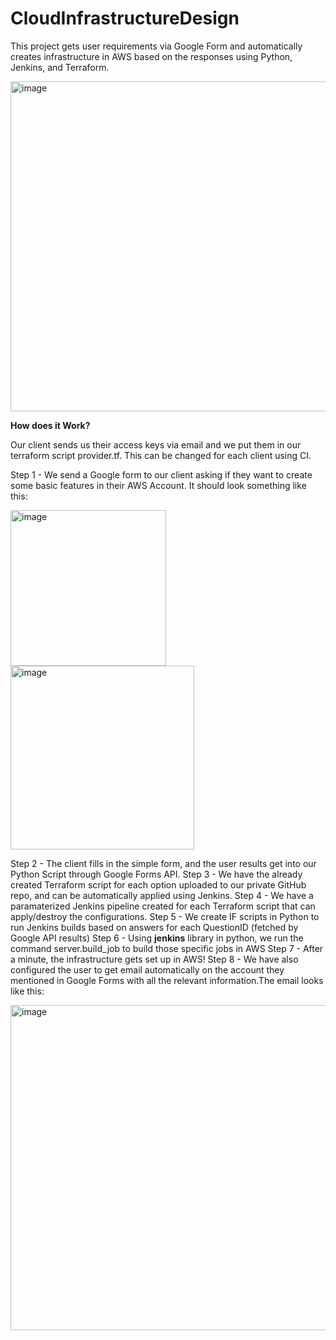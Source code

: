 # CloudInfrastructureDesign
This project gets user requirements via Google Form and automatically creates infrastructure in AWS based on the responses using Python, Jenkins, and Terraform.



<img width="528" alt="image" src="https://user-images.githubusercontent.com/108757980/206535660-00f7d49a-7167-4612-9b2c-1517fe25a02a.png">



**How does it Work?**
 
 Our client sends us their access keys via email and we put them in our terraform script provider.tf. This can be changed for each client using CI.
 
 Step 1 - We send a Google form to our client asking if they want to create some basic features in their AWS Account. It should look something like this:
 
 
<img width="249" alt="image" src="https://user-images.githubusercontent.com/108757980/206533575-3b587976-abcc-41a3-b5fa-b3473242907d.png">
<img width="294" alt="image" src="https://user-images.githubusercontent.com/108757980/206533738-1f38ec32-6d2e-4a3b-9b95-f31a7e099b61.png">

  Step 2 - The client fills in the simple form, and the user results get into our Python Script through Google Forms API.
  Step 3 - We have the already created Terraform script for each option uploaded to our private GitHub repo, and can be automatically applied using Jenkins.
  Step 4 - We have a paramaterized Jenkins pipeline created for each Terraform script that can apply/destroy the configurations.
  Step 5 - We create IF scripts in Python  to run Jenkins builds based on answers for each QuestionID (fetched by Google API results)
  Step 6 - Using **jenkins** library in python, we run the command server.build_job to build those specific jobs in AWS
  Step 7 - After a minute, the infrastructure gets set up in AWS!
  Step 8 - We have also configured the user to get email automatically on the account they mentioned in Google Forms with all the relevant information.The email looks like this:
  
  <img width="520" alt="image" src="https://user-images.githubusercontent.com/108757980/206535103-1ef47d5f-19a4-42e6-9426-59798440f372.png">



  
